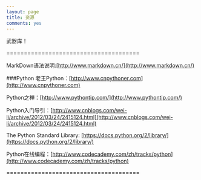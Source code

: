 ```yaml
---
layout: page
title: 资源
comments: yes
---
```


武器库！

======================================

MarkDown语法说明:[http://www.markdown.cn/](http://www.markdown.cn/)<br />

###Python
老王Python：[http://www.cnpythoner.com](http://www.cnpythoner.com)<br />

Python之禅：[http://www.pythontip.com/](http://www.pythontip.com/)<br />

Python入门导引：[http://www.cnblogs.com/wei-li/archive/2012/03/24/2415124.html](http://www.cnblogs.com/wei-li/archive/2012/03/24/2415124.html)<br />

The Python Standard Library: [https://docs.python.org/2/library/](https://docs.python.org/2/library/)<br />

Python在线编程：[http://www.codecademy.com/zh/tracks/python](http://www.codecademy.com/zh/tracks/python)<br />

======================================
